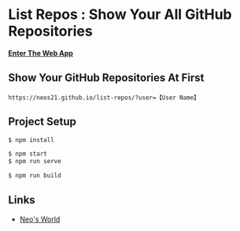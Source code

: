 # List Repos : Show Your All GitHub Repositories

__[Enter The Web App](https://neos21.github.io/list-repos/)__


## Show Your GitHub Repositories At First

```
https://neos21.github.io/list-repos/?user=【User Name】
```


## Project Setup

```sh
$ npm install

$ npm start
$ npm run serve

$ npm run build
```

## Links

- [Neo's World](https://neos21.net/)
